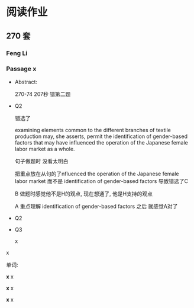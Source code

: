 # 阅读作业

## 270 套

### Feng Li

### Passage x

- Abstract:

  270-74 207秒 错第二题

  

- Q2

  错选了

  examining elements common to the different branches of textile production may, she asserts, permit the identification of gender-based factors that may have influenced the operation of the Japanese female labor market as a whole.

  句子做题时 没看太明白 

  把重点放在从句的了nfluenced the operation of the Japanese female labor market 而不是 identification of gender-based factors 导致错选了C

  B 做题时感觉他不是H的观点, 现在想通了, 他是H支持的观点

  A 重点理解 identification of gender-based factors 之后 就感觉A对了

  

- Q2

  

- Q3

  x

x

单词:

**x** x

**x** x

**x** x